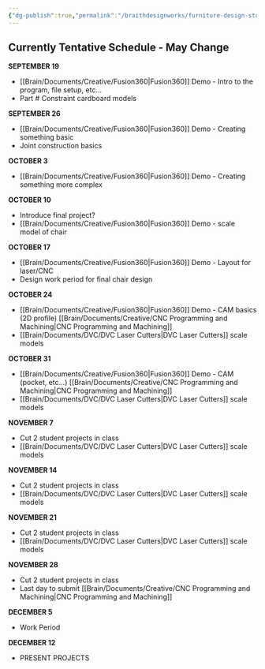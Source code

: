 ```yaml
---
{"dg-publish":true,"permalink":"/braithdesignworks/furniture-design-studio/furniture-design-studio-schedule/"}
---
```


## Currently Tentative Schedule - May Change


**SEPTEMBER 19**
- [[Brain/Documents/Creative/Fusion360\|Fusion360]] Demo - Intro to the program, file setup, etc...
- Part # Constraint cardboard models

**SEPTEMBER 26**
- [[Brain/Documents/Creative/Fusion360\|Fusion360]] Demo - Creating something basic
- Joint construction basics


**OCTOBER 3**
- [[Brain/Documents/Creative/Fusion360\|Fusion360]] Demo - Creating something more complex



**OCTOBER 10**
- Introduce final project?
- [[Brain/Documents/Creative/Fusion360\|Fusion360]] Demo - scale model of chair


**OCTOBER 17**
- [[Brain/Documents/Creative/Fusion360\|Fusion360]] Demo - Layout for laser/CNC
- Design work period for final chair design


**OCTOBER 24**
- [[Brain/Documents/Creative/Fusion360\|Fusion360]] Demo - CAM basics (2D profile) [[Brain/Documents/Creative/CNC Programming and Machining\|CNC Programming and Machining]]
- [[Brain/Documents/DVC/DVC Laser Cutters\|DVC Laser Cutters]] scale models


**OCTOBER 31**
- [[Brain/Documents/Creative/Fusion360\|Fusion360]] Demo - CAM (pocket, etc...) [[Brain/Documents/Creative/CNC Programming and Machining\|CNC Programming and Machining]]
- [[Brain/Documents/DVC/DVC Laser Cutters\|DVC Laser Cutters]] scale models


**NOVEMBER 7**
- Cut 2 student projects in class
- [[Brain/Documents/DVC/DVC Laser Cutters\|DVC Laser Cutters]] scale models


**NOVEMBER 14**
- Cut 2 student projects in class
- [[Brain/Documents/DVC/DVC Laser Cutters\|DVC Laser Cutters]] scale models


**NOVEMBER 21**
- Cut 2 student projects in class
- [[Brain/Documents/DVC/DVC Laser Cutters\|DVC Laser Cutters]] scale models


**NOVEMBER 28**
- Cut 2 student projects in class
- Last day to submit [[Brain/Documents/Creative/CNC Programming and Machining\|CNC Programming and Machining]]


**DECEMBER 5**
- Work Period


**DECEMBER 12**
- PRESENT PROJECTS